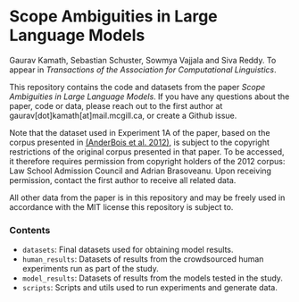 # Scope Ambiguities in Large Language Models
Gaurav Kamath, Sebastian Schuster, Sowmya Vajjala and Siva Reddy.
To appear in _Transactions of the Association for Computational Linguistics_.

This repository contains the code and datasets from the paper _Scope Ambiguities in Large Language Models_. 
If you have any questions about the paper, code or data, please reach out to the first author at gaurav[dot]kamath[at]mail.mcgill.ca, or create a Github issue.

Note that the dataset used in Experiment 1A of the paper, based on the corpus presented in [(AnderBois et al. 2012)](https://ojs.ub.uni-konstanz.de/sub/index.php/sub/article/download/407/340), is subject to the copyright restrictions of the original corpus presented in that paper. 
To be accessed, it therefore requires permission from copyright holders of the 2012 corpus: Law School Admission Council and Adrian Brasoveanu.
Upon receiving permission, contact the first author to receive all related data.

All other data from the paper is in this repository and may be freely used in accordance with the MIT license this repository is subject to.

### Contents
  * `datasets`: Final datasets used for obtaining model results.
  * `human_results`: Datasets of results from the crowdsourced human experiments run as part of the study.
  * `model_results`: Datasets of results from the models tested in the study.
  * `scripts`: Scripts and utils used to run experiments and generate data.
